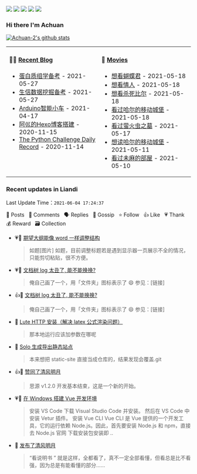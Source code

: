 
<a title="Hits" target="_blank" href="https://github.com/Achuan-2/Achuan-2"><img src="https://hits.b3log.org/Achuan-2/Achuan-2.svg"></a>
[![](https://img.shields.io/badge/dynamic/json?label=GitHub&suffix=%20followers&query=%24.data.totalSubs&url=https%3A%2F%2Fapi.spencerwoo.com%2Fsubstats%2F%3Fsource%3Dgithub%26queryKey%3DAchuan-2&labelColor=282c34&color=181717&logo=github&longCache=true)](https://github.com/Achuan-2)
[![](https://img.shields.io/badge/dynamic/json?labelColor=e71f19&color=040000&label=Weibo&suffix=%20followers&query=%24.data.totalSubs&url=https%3A%2F%2Fapi.spencerwoo.com%2Fsubstats%2F%3Fsource%3Dweibo%26queryKey%3D2139813304&logo=sina-weibo&longCache=true)](https://weibo.com/2139813304/profile)
[![](https://img.shields.io/badge/dynamic/json?color=0e9ece&labelColor=131010&label=Zhihu&suffix=%20followers&query=%24.data.totalSubs&url=https%3A%2F%2Fapi.spencerwoo.com%2Fsubstats%2F%3Fsource%3Dzhihu%26queryKey%3Dachuan-2&logo=zhihu&longCache=true)](https://www.zhihu.com/people/achuan-2)
[![](https://img.shields.io/badge/dynamic/json?color=00a1d6&labelColor=555555&label=Bilibili&suffix=%20followers&query=%24.data.totalSubs&url=https%3A%2F%2Fapi.spencerwoo.com%2Fsubstats%2F%3Fsource%3Dbilibili%26queryKey%3D349243695&logo=bilibili&longCache=true)](https://space.bilibili.com/349243695)

### Hi there I'm Achuan
[![Achuan-2's github stats](https://github-readme-stats.vercel.app/api?username=Achuan-2&show_icons=true)](https://github.com/anuraghazra/github-readme-stats)  
<table>
<tbody>
   <tr>
       <td  valign="top" width="50%">
          
#### 🤹‍♀️ [Recent Blog](https://achuan-2.top/)
<!-- START_SECTION:blog -->
* <a href='https://achuan-2.top/posts/b890.html' target='_blank'>蛋白质组学备考</a> - 2021-05-27
* <a href='https://achuan-2.top/posts/a0e.html' target='_blank'>生信数据挖掘备考</a> - 2021-05-27
* <a href='https://achuan-2.top/posts/17b5.html' target='_blank'>Arduino智能小车</a> - 2021-04-17
* <a href='https://achuan-2.top/posts/a881.html' target='_blank'>阿巛的Hexo博客搭建</a> - 2020-11-15
* <a href='https://achuan-2.top/posts/c134.html' target='_blank'>The Python Challenge Daily Record</a> - 2020-11-14
<!-- END_SECTION:blog -->
</td>
       <td  valign="top" width="50%">

#### 🎥 <a href="https://www.douban.com/people/sjx270992395/" target="_blank">Movies</a>

<!-- START_SECTION:douban -->
* <a href='http://movie.douban.com/subject/1293643/' target='_blank'>想看蝴蝶君</a> - 2021-05-18
* <a href='http://movie.douban.com/subject/1291868/' target='_blank'>想看情人</a> - 2021-05-18
* <a href='http://movie.douban.com/subject/1291580/' target='_blank'>想看杀死比尔</a> - 2021-05-18
* <a href='http://movie.douban.com/subject/1308807/' target='_blank'>看过哈尔的移动城堡</a> - 2021-05-18
* <a href='http://movie.douban.com/subject/1293318/' target='_blank'>看过萤火虫之墓</a> - 2021-05-17
* <a href='https://book.douban.com/subject/26268884/' target='_blank'>想读哈尔的移动城堡</a> - 2021-05-11
* <a href='http://movie.douban.com/subject/1395091/' target='_blank'>看过未麻的部屋</a> - 2021-05-10
<!-- END_SECTION:douban -->
</td>
        </tr>
</tbody>
</table>


<!--events start -->

### Recent updates in Liandi 

 Last Update Time：`2021-06-04 17:24:37`

📝 Posts &nbsp; 💬 Comments &nbsp; 🗣 Replies &nbsp; 🌙 Gossip &nbsp; ⭐️ Follow &nbsp; 👍 Like &nbsp; 💗 Thank &nbsp; 💰 Reward &nbsp; 🗃 Collection

* 💗📝 [期望大纲能像 word 一样调整结构](https://ld246.com/article/1622626892338)

  > 如题[图片] 如题，目前调整标题若是遇到显示器一页展示不全的情况，只能剪切粘贴，很不方便。
* 💗💬 [文档树 log 太丑了, 能不能换换?](https://ld246.com/article/1622027770451/comment/1622039359403#comments)

  > 俺自己画了一个，用「文件夹」图标表示了 😄 参见：[链接]
* 👍💬 [文档树 log 太丑了, 能不能换换?](https://ld246.com/article/1622027770451/comment/1622039359403#comments)

  > 俺自己画了一个，用「文件夹」图标表示了 😄 参见：[链接]
* 💬 [Lute HTTP 安装（解决 latex 公式渲染问题）](https://ld246.com/article/1615781170283/comment/1622097227487#comments)

  > 那本地运行应该加参数在哪呢
* 💬 [Solo 生成导出静态站点](https://ld246.com/article/1579053576274/comment/1622090809039#comments)

  > 本来想把 static-site 直接当成仓库的，结果发现会覆盖.git
* 👍🌙 [赞同了清风明月](https://ld246.com/member/88250/breezemoons/1621441606899)

  > 思源 v1.2.0 开发基本结束，这是一个新的开始。
* 💗📝 [在 Windows 搭建 Vue 开发环境](https://ld246.com/article/1620629464271)

  > 安装 VS Code 下载 Visual Studio Code 并安装。 然后在 VS Code 中安装 Vetur 插件。 安装 Vue CLI Vue CLI 是 Vue 提供的一个开发工具，它的运行依赖 Node.js。因此，首先要安装 Node.js 和 npm，直接去 Node.js 官网 下载安装包安装即 ..
* 🌙 [发布了清风明月](https://ld246.com/member/Achuan-2/breezemoons/1620664202613)

  > “看说明书 ” 就是这样，全都看了，真不一定全部看懂，但看总是比不看强，因为总是有能看懂的部分……


<!--events end -->
